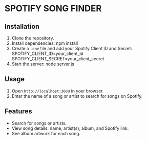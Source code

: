 # SPOTIFY SONG FINDER

## Installation
1. Clone the repository.
2. Install dependencies: npm install
3. Create a `.env` file and add your Spotify Client ID and Secret:
SPOTIFY_CLIENT_ID=your_client_id SPOTIFY_CLIENT_SECRET=your_client_secret
4. Start the server:
node server.js


## Usage
1. Open `http://localhost:3000` in your browser.
2. Enter the name of a song or artist to search for songs on Spotify.

## Features
- Search for songs or artists.
- View song details: name, artist(s), album, and Spotify link.
- See album artwork for each song.
